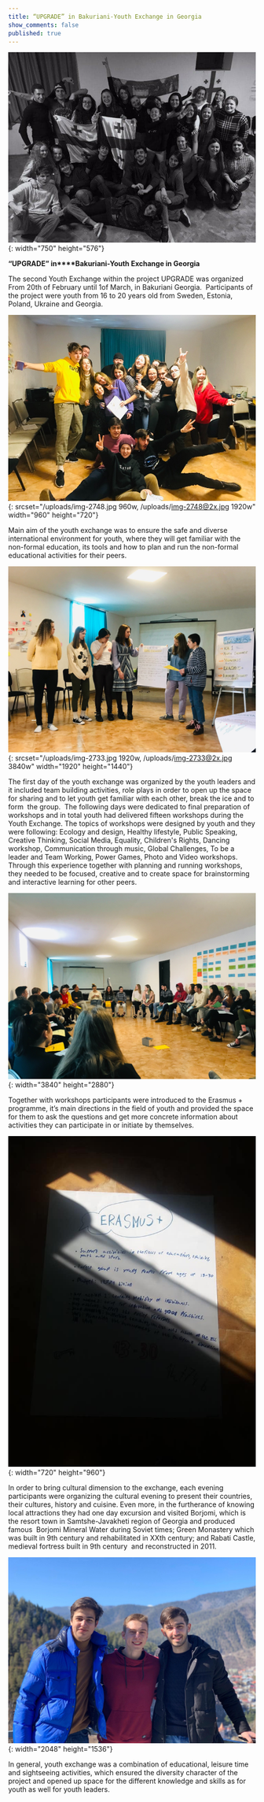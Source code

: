 ```yaml
---
title: “UPGRADE” in Bakuriani-Youth Exchange in Georgia
show_comments: false
published: true
---
```


![](/uploads/87652003-2798588123581955-5496733810101846016-n.jpg){: width="750" height="576"}

**“UPGRADE” in****Bakuriani-Youth Exchange in Georgia**

The second Youth Exchange within the project UPGRADE was organized From 20th of February until 1of March, in Bakuriani Georgia. &nbsp;Participants of the project were youth from 16 to 20 years old from Sweden, Estonia, Poland, Ukraine and Georgia.

![](/uploads/img-2748.jpg){: srcset="/uploads/img-2748.jpg 960w, /uploads/img-2748@2x.jpg 1920w" width="960" height="720"}

Main aim of the youth exchange was to ensure the safe and diverse&nbsp; international environment for youth, where they will get familiar with the non-formal education, its tools and how to plan and run the non-formal educational activities for their peers.&nbsp;

![](/uploads/img-2733.jpg){: srcset="/uploads/img-2733.jpg 1920w, /uploads/img-2733@2x.jpg 3840w" width="1920" height="1440"}

The first day of the youth exchange was organized by the youth leaders and it included team building activities, role plays in order to open up the space for sharing and to let youth get familiar with each other, break the ice and to form &nbsp;the group.&nbsp; The following days were dedicated to final preparation of workshops and in total youth had delivered fifteen workshops during the Youth Exchange. The topics of workshops were designed by youth and they were following: Ecology and design, Healthy lifestyle, Public Speaking, Creative Thinking, Social Media, Equality, Children's Rights, Dancing workshop, Communication through music, Global Challenges, To be a leader and Team Working, Power Games, Photo and Video workshops. Through this experience together with planning and running workshops, they needed to be focused, creative and to create space for brainstorming and interactive learning for other peers.

![](/uploads/img-2591.jpg){: width="3840" height="2880"}

Together with workshops participants were introduced to the Erasmus + programme, it’s main directions in the field of youth and provided the space for them to ask the questions and get more concrete information about activities they can participate in or initiate by themselves.

![](/uploads/04.jpg){: width="720" height="960"}

In order to bring cultural dimension to the exchange, each evening participants were organizing the cultural evening to present their countries, their cultures, history and cuisine. Even more, in the furtherance of knowing local attractions they had one day excursion and visited Borjomi, which is the resort town in Samtshe-Javakheti region of Georgia and produced famous&nbsp; Borjomi Mineral Water during Soviet times; Green Monastery which was built in 9th century and rehabilitated in XXth century; and Rabati Castle, medieval fortress built in 9th century&nbsp; and reconstructed in 2011.

![](/uploads/87529542-1616533491817835-6627171452971909120-o.jpg){: width="2048" height="1536"}

In general, youth exchange was a combination of educational, leisure time and sightseeing activities, which ensured the diversity character of the project and opened up space for the different knowledge and skills as for youth as well for youth leaders.